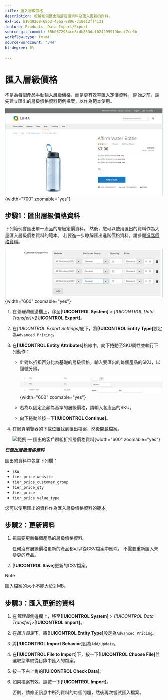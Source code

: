 ```yaml
---
title: 匯入層級價格
description: 瞭解如何匯出階層定價資料及匯入更新的資料。
exl-id: b19d0208-68b3-45ba-9896-318e12ff4131
feature: Products, Data Import/Export
source-git-commit: 55b0672984ce8cdb853daf024299919beaf7ce0b
workflow-type: tm+mt
source-wordcount: '344'
ht-degree: 0%

---
```


# 匯入層級價格

不是為每個產品手動輸入[層級價格](../catalog/product-price-tier.md)，而是更有效率[匯入](data-import.md)定價資料。 開始之前，請先建立匯出的層級價格資料範例檔案，以作為範本使用。

![店面範例 — 分層定價](./assets/storefront-tier-pricing-water-bottle.png){width="700" zoomable="yes"}

## 步驟1：匯出層級價格資料

下列範例會匯出單一產品的層級定價資料。 然後，您可以使用匯出的資料作為大量匯入層級價格資料的範本。 若要進一步瞭解匯出進階價格資料，請參閱[進階價格資料](data-attributes-product.md#advanced-pricing-attributes)。

![產品階層式定價](./assets/price-tier-customer-group-discount.png){width="600" zoomable="yes"}

1. 在&#x200B;_管理員_&#x200B;側邊欄上，移至&#x200B;**[!UICONTROL System]** > _[!UICONTROL Data Transfer]_>**[!UICONTROL Export]**。

1. 在&#x200B;_[!UICONTROL Export Settings]_&#x200B;底下，將&#x200B;**[!UICONTROL Entity Type]**&#x200B;設定為`Advanced Pricing`。

1. 在&#x200B;**[!UICONTROL Entity Attributes]**&#x200B;格線中，向下捲動至SKU屬性並執行下列動作：

   - 針對以折扣百分比為基礎的層級價格，輸入要匯出的每個產品的SKU，以逗號分隔。

     ![資料匯出 — 產品SKU](./assets/price-tier-export-sku.png){width="600" zoomable="yes"}

   - 若為以固定金額為基準的層級價格，請輸入各產品的SKU。

   - 向下捲動並按一下&#x200B;**[!UICONTROL Continue]**。

1. 在網頁瀏覽器的下載位置找到匯出檔案，然後開啟檔案。

   ![範例 — 匯出的客戶群組折扣層價格資料](./assets/price-tier-customer-group-discount-export.png){width="600" zoomable="yes"}

**_已匯出層級價格資料_**

匯出的資料中包含下列欄：

- `sku`
- `tier_price_website`
- `tier_price_customer_group`
- `tier_price_qty`
- `tier_price`
- `tier_price_value_type`

您可以使用匯出的資料作為匯入層級價格資料的範本。

## 步驟2：更新資料

1. 視需要更新每個產品的層級價格資料。

   任何沒有層級價格更新的產品都可以從CSV檔案中刪除。 不需要重新匯入未變更的產品。

1. **[!UICONTROL Save]**&#x200B;更新的CSV檔案。

>[!NOTE]
>
>匯入檔案的大小不能大於2 MB。

## 步驟3：匯入更新的資料

1. 在&#x200B;_管理員_&#x200B;側邊欄上，移至&#x200B;**[!UICONTROL System]** > _[!UICONTROL Data Transfer]_>**[!UICONTROL Import]**。

1. 在&#x200B;_匯入設定_&#x200B;下，將&#x200B;**[!UICONTROL Entity Type]**&#x200B;設定為`Advanced Pricing`。

1. 將&#x200B;**[!UICONTROL Import Behavior]**&#x200B;設為`Add/Update`。

1. 在&#x200B;**[!UICONTROL File to Import]**&#x200B;下，按一下&#x200B;**[!UICONTROL Choose File]**&#x200B;並選取您準備從目錄中匯入的檔案。

1. 按一下右上角的&#x200B;**[!UICONTROL Check Data]**。

1. 如果檔案有效，請按一下&#x200B;**[!UICONTROL Import]**。

   否則，請修正訊息中所列資料的每個問題，然後再次嘗試匯入檔案。
